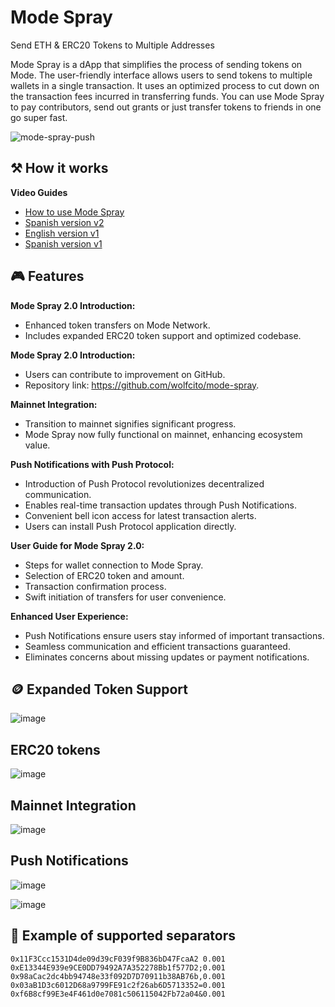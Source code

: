 # Mode Spray

Send ETH & ERC20 Tokens to Multiple Addresses

Mode Spray is a dApp that simplifies the process of sending tokens on Mode. The user-friendly interface allows users to send tokens to multiple wallets in a single transaction. It uses an optimized process to cut down on the transaction fees incurred in transferring funds. You can use Mode Spray to pay contributors, send out grants or just transfer tokens to friends in one go super fast.

![mode-spray-push](https://github.com/wolfcito/mode-spray/assets/66284362/6e4c96fd-7d26-4fb0-9f9c-9b061bdcbc19)

## ⚒️ How it works

**Video Guides**
- [How to use Mode Spray](https://youtu.be/jBXffO7J3mA)
- [Spanish version v2](https://youtu.be/jptY_ZeJ6qk)
- [English version v1](https://youtu.be/pw_QVDLGMW8)
- [Spanish version v1](https://youtu.be/mzz1P-K1peA)

## 🎮 Features

**Mode Spray 2.0 Introduction:**

  - Enhanced token transfers on Mode Network.
  - Includes expanded ERC20 token support and optimized codebase.

**Mode Spray 2.0 Introduction:**

  - Users can contribute to improvement on GitHub.
  - Repository link: https://github.com/wolfcito/mode-spray.

**Mainnet Integration:**

  - Transition to mainnet signifies significant progress.
  - Mode Spray now fully functional on mainnet, enhancing ecosystem value.

**Push Notifications with Push Protocol:**

  - Introduction of Push Protocol revolutionizes decentralized communication.
  - Enables real-time transaction updates through Push Notifications.
  - Convenient bell icon access for latest transaction alerts.
  - Users can install Push Protocol application directly.

**User Guide for Mode Spray 2.0:**

  - Steps for wallet connection to Mode Spray.
  - Selection of ERC20 token and amount.
  - Transaction confirmation process.
  - Swift initiation of transfers for user convenience.

**Enhanced User Experience:**

  - Push Notifications ensure users stay informed of important transactions.
  - Seamless communication and efficient transactions guaranteed.
  - Eliminates concerns about missing updates or payment notifications.

  

## 🪙 Expanded Token Support

![image](https://github.com/wolfcito/mode-spray/assets/791301/d0630f3e-51d4-47be-8ffb-ccb9c8c81b96)

## ERC20 tokens

![image](https://github.com/wolfcito/mode-spray/assets/791301/4136b9df-a6de-422c-93a0-cbbc22819728)

## Mainnet Integration

![image](https://github.com/wolfcito/mode-spray/assets/791301/36d53db6-cf06-4159-ba2b-52d202080e30)

## Push Notifications

![image](https://github.com/wolfcito/mode-spray/assets/791301/e641be6c-dd72-45c5-8e32-766d2d3542a1)

![image](https://github.com/wolfcito/mode-spray/assets/791301/19ddecf2-d976-4044-9577-442a32edc9f7)


## 📜 Example of supported separators

```shell
0x11F3Ccc1531D4de09d39cF039f9B836bD47FcaA2 0.001
0xE13344E939e9CE0DD79492A7A352278Bb1f577D2;0.001
0x98aCac2dc4bb94748e33f092D7D70911b38AB76b,0.001
0x03aB1D3c6012D68a9799FE91c2f26ab6D5713352=0.001
0xf6B8cf99E3e4F461d0e7081c506115042Fb72a04&0.001
```


